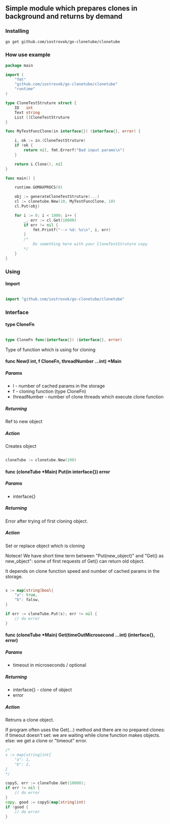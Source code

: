 ## Simple module which prepares clones in background and returns by demand ##

### Installing ###
```bash
go get github.com/iostrovok/go-clonetube/clonetube
```
### How use example ###

```go
package main

import (
	"fmt"
	"github.com/iostrovok/go-clonetube/clonetube"
	"runtime"
)

type CloneTestStruture struct {
	ID   int
	Text string
	List []CloneTestStruture
}

func MyTestFuncClone(in interface{}) (interface{}, error) {

	i, ok := in.(CloneTestStruture)
	if !ok {
		return nil, fmt.Errorf("Bad input params\n")
	}

	return i.Clone(), nil
}

func main() {

	runtime.GOMAXPROCS(8)

	obj := generateCloneTestStruture(...)
	cl := clonetube.New(10, MyTestFuncClone, 10)
	cl.Put(obj)

	for i := 0; i < 1000; i++ {
		_, err := cl.Get(10000)
		if err != nil {
			fmt.Printf("--> %d: %s\n", i, err)
		}
		/*
		    Do something here with your CloneTestStruture copy
		*/
	}
}

```

### Using ###
#### Import ####
```go

import "github.com/iostrovok/go-clonetube/clonetube"

```
### Interface ###

####  type CloneFn ####

```go

type CloneFn func(interface{}) (interface{}, error)

```
Type of function which is using for cloning

#### func New(l int, f CloneFn, threadNumber ...int) *Main ####
##### Params #####
- l - number of cached params in the storage
- f - cloning function (type CloneFn)
- threadNumber - number of clone threads which execute clone function

##### Returning #####
Ref to new object

##### Action #####
Creates object

```go

cloneTube := clonetube.New(100)

```

#### func (cloneTube *Main) Put(in interface{}) error ####
##### Params #####
- interface{}

##### Returning #####
Error after trying of first cloning object.

##### Action #####
Set or replace object which is cloning

Notece!
We have short time term between "Put(new_object)" and "Get() as new_object":
some of first requests of Get() can return old object.

It depends on clone function speed and number of cached params in the storage.

```go

s := map[string]bool{
    "a": true,
    "b": falsw,
}

if err := cloneTube.Put(s); err != nil {
    // do error
}

```

#### func (cloneTube *Main) Get(timeOutMicrosecond ...int) (interface{}, error) ####
##### Params #####
- timeout in microseconds / optional

##### Returning #####
- interface{} -  clone of object
- error

##### Action #####
Retruns a clone object.

If program often uses the Get(...) method and there are no prepared clones:
if  timeout doesn't set:
	we are waiting while clone function makes objects.
else:
	we get a clone or "timeout" error.

```go
/*
s := map[string]int{
    "a": 1,
    "b": 2,
}
*/

copyS, err := cloneTube.Get(10000);
if err != nil {
    // do error
}
copy, good := copyS(map[string]int)
if !good {
    // do error
}



```

